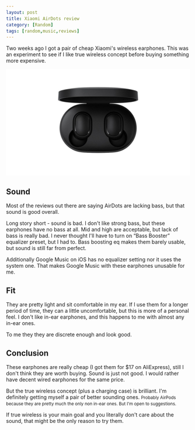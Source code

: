 ```yaml
---
layout: post
title: Xiaomi AirDots review
category: [Random]
tags: [random,music,reviews]
---
```


Two weeks ago I got a pair of cheap Xiaomi's wireless earphones. This was an experiment to see if I like true wireless concept before buying something more expensive.

![Xiaomi AirDots earphones](/public/img/airdots.jpg)

<!--more-->


## Sound

Most of the reviews out there are saying AirDots are lacking bass, but that sound is good overall.

Long story short - sound is bad. I don't like strong bass, but these earphones have no bass at all. Mid and high are acceptable, but lack of bass is really bad. I never thought I'll have to turn on “Bass Booster” equalizer preset, but I had to. Bass boosting eq makes them barely usable, but sound is still far from perfect.

Additionally Google Music on iOS has no equalizer setting nor it uses the system one. That makes Google Music with these earphones unusable for me.

## Fit

They are pretty light and sit comfortable in my ear. If I use them for a longer period of time, they can a little uncomfortable, but this is more of a personal feel. I don't like in-ear earphones, and this happens to me with almost any in-ear ones.

To me they they are discrete enough and look good.

## Conclusion

These earphones are really cheap (I got them for $17 on AliExpress), still I don't think they are worth buying. Sound is just not good. I would rather have decent wired earphones for the same price.

But the true wireless concept (plus a charging case) is brilliant. I'm definitely getting myself a pair of
<label class="SideNote-trigger">better sounding ones.</label>
<small class="SideNote">
Probably AirPods because they are pretty much the only non in-ear ones. But I'm open to suggestions.
</small>

If true wireless is your main goal and you literally don't care about the sound, that might be the only reason to try them.
